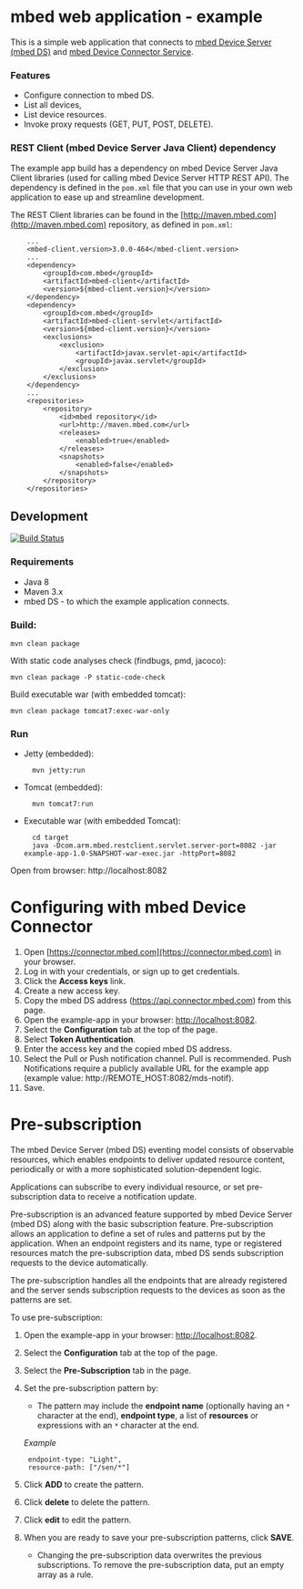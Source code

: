 mbed web application - example
==============================

This is a simple web application that connects to [mbed Device Server (mbed DS)](https://www.mbed.com/en/development/cloud/mbed-device-server/) and [mbed Device Connector Service](https://www.mbed.com/en/development/cloud/mbed-device-connector-service/).  

### Features

- Configure connection to mbed DS.
- List all devices,
- List device resources.
- Invoke proxy requests (GET, PUT, POST, DELETE).

### REST Client (mbed Device Server Java Client) dependency

The example app build has a dependency on mbed Device Server Java Client libraries (used for calling mbed Device Server HTTP REST API). The dependency is defined in the ``pom.xml`` file that you can use in your own web application to ease up and streamline development.

The REST Client libraries can be found in the [http://maven.mbed.com](http://maven.mbed.com) repository, as defined in ``pom.xml``:
        
        ...
        <mbed-client.version>3.0.0-464</mbed-client.version>
        ...
        <dependency>
            <groupId>com.mbed</groupId>
            <artifactId>mbed-client</artifactId>
            <version>${mbed-client.version}</version>
        </dependency>
        <dependency>
            <groupId>com.mbed</groupId>
            <artifactId>mbed-client-servlet</artifactId>
            <version>${mbed-client.version}</version>
            <exclusions>
                <exclusion>
                    <artifactId>javax.servlet-api</artifactId>
                    <groupId>javax.servlet</groupId>
                </exclusion>
            </exclusions>
        </dependency>
        ...
        <repositories>
            <repository>
                <id>mbed repository</id>
                <url>http://maven.mbed.com</url>
                <releases>
                    <enabled>true</enabled>
                </releases>
                <snapshots>
                    <enabled>false</enabled>
                </snapshots>
            </repository>
        </repositories>
        
        
Development
-----------
[![Build Status](https://magnum.travis-ci.com/ARMmbed/mbed-webapp-example.svg?token=dwQ5RVGhwvjYBMfR1k6t&branch=master)](https://magnum.travis-ci.com/ARMmbed/mbed-webapp-example)

### Requirements
- Java 8
- Maven 3.x
- mbed DS - to which the example application connects.

### Build:

    mvn clean package

With static code analyses check (findbugs, pmd, jacoco):

    mvn clean package -P static-code-check

Build executable war (with embedded tomcat):

    mvn clean package tomcat7:exec-war-only

### Run
- Jetty (embedded):
    
        mvn jetty:run

- Tomcat (embedded):

        mvn tomcat7:run

- Executable war (with embedded Tomcat):

        cd target
        java -Dcom.arm.mbed.restclient.servlet.server-port=8082 -jar example-app-1.0-SNAPSHOT-war-exec.jar -httpPort=8082

Open from browser: http://localhost:8082

Configuring with mbed Device Connector
==============================

1. Open [https://connector.mbed.com](https://connector.mbed.com) in your browser.
2. Log in with your credentials, or sign up to get credentials. 
3. Click the **Access keys** link.
4. Create a new access key.
5. Copy the mbed DS address (https://api.connector.mbed.com) from this page.
6. Open the example-app in your browser: [http://localhost:8082](http://localhost:8082).
7. Select the **Configuration** tab at the top of the page.
8. Select **Token Authentication**.
9. Enter the access key and the copied mbed DS address.
10. Select the Pull or Push notification channel. Pull is recommended. Push Notifications require a publicly available URL for the example app (example value: http://REMOTE_HOST:8082/mds-notif).
11. Save.

Pre-subscription
==============================

The mbed Device Server (mbed DS) eventing model consists of observable resources, which enables endpoints to deliver updated resource content, periodically or with a more sophisticated solution-dependent logic. 

Applications can subscribe to every individual resource, or set pre-subscription data to receive a notification update.

Pre-subscription is an advanced feature supported by mbed Device Server (mbed DS) along with the basic subscription feature. Pre-subscription allows an application to define a set of rules and patterns put by the application. When an endpoint registers and its name, type or registered resources match the pre-subscription data, mbed DS sends subscription requests to the device automatically.

The pre-subscription handles all the endpoints that are already registered and the server sends subscription requests to the devices as soon as the patterns are set.

To use pre-subscription:

1. Open the example-app in your browser: [http://localhost:8082](http://localhost:8082).
2. Select the **Configuration** tab at the top of the page.
3. Select the **Pre-Subscription** tab in the page.
4. Set the pre-subscription pattern by:
    - The pattern may include the **endpoint name** (optionally having an ``*`` character at the end), **endpoint type**, a list of **resources** or expressions with an ``*`` character at the end.
    
    _Example_
    
        endpoint-type: "Light",
        resource-path: ["/sen/*"]
        
5. Click **ADD** to create the pattern.
6. Click **delete** to delete the pattern.
7. Click **edit** to edit the pattern.
8. When you are ready to save your pre-subscription patterns, click **SAVE**.
    - Changing the pre-subscription data overwrites the previous subscriptions. To remove the pre-subscription data, put an empty array as a rule.
